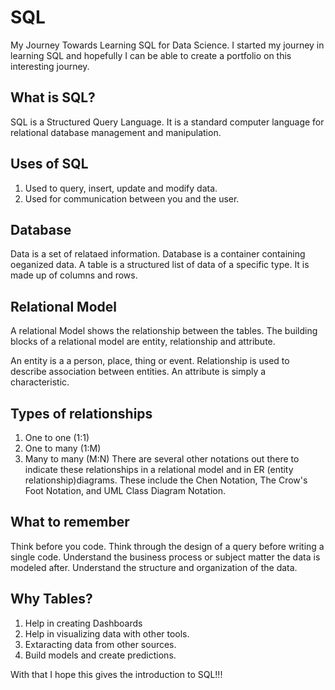 # SQL
 My Journey Towards Learning SQL for Data Science.
I started my journey in learning SQL and hopefully I can be able to create a portfolio on this interesting journey.
 ## What is SQL?
 SQL is a Structured Query Language.
 It is a standard computer language for relational database management and manipulation.
 ## Uses of SQL
 1. Used to query, insert, update and modify data.
 2. Used for communication between you and the user.
 ## Database
 Data is a set of relataed information.
 Database is a container containing oeganized data.
 A table is a structured list of data of a specific type. It is made up of columns and rows.
 ## Relational Model
 A relational Model shows the relationship between the tables. The building blocks of a relational model are entity, relationship and attribute.

 An entity is a a person, place, thing or event.
 Relationship is used to describe association between entities.
 An attribute is simply a characteristic.
 ## Types of relationships
 1. One to one (1:1)
 2. One to many (1:M)
 3. Many to many (M:N) 
 There are several other notations out there to indicate these relationships in a relational model and in ER (entity relationship)diagrams. These include the Chen Notation, The Crow's Foot Notation, and UML Class Diagram Notation.

 ## What to remember
 Think before you code.
 Think through the design of a query before writing a single code.
 Understand the business process or subject matter the data is modeled after.
 Understand the structure and organization of the data.

 ## Why Tables?
 1. Help in creating Dashboards
 2. Help in visualizing data with other tools.
 3. Extaracting data from other sources.
 4. Build models and create predictions.


 With that I hope this gives the introduction to SQL!!!